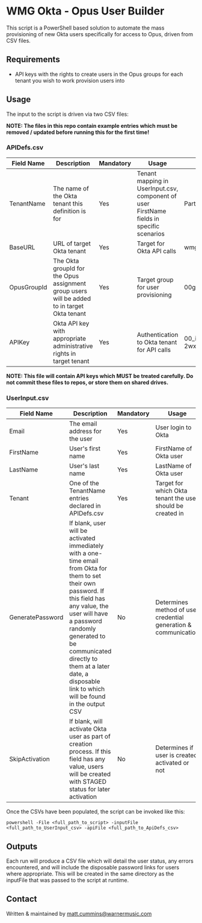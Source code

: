 # WMG Okta - Opus User Builder

This script is a PowerShell based solution to automate the mass provisioning of new Okta users specifically for access to Opus, driven from CSV files.

## Requirements

 - API keys with the rights to create users in the Opus groups for each tenant you wish to work provision users into

## Usage

The input to the script is driven via two CSV files:

**NOTE: The files in this repo contain example entries which must be removed / updated before running this for the first time!**

### APIDefs.csv

| Field Name | Description | Mandatory | Usage | Example Value |
| ----- | ----- | ----- | ----- | ----- |
| TenantName | The name of the Okta tenant this definition is for | Yes | Tenant mapping in UserInput.csv, component of user FirstName fields in specific scenarios | Partners |
| BaseURL | URL of target Okta tenant | Yes | Target for Okta API calls | wmgpartners.okta.com |
| OpusGroupId | The Okta groupId for the Opus assignment group users will be added to in target Okta tenant | Yes | Target group for user provisioning | 00gqlqyawgfylCxcK4x6 |
| APIKey | Okta API key with appropriate administrative rights in target tenant | Yes | Authentication to Okta tenant for API calls | 00_igeKnBwocWUt5xrtOZ64LxxWjjRLX-2wxq4v7 |

**NOTE: This file will contain API keys which MUST be treated carefully. Do not commit these files to repos, or store them on shared drives.**

### UserInput.csv

| Field Name | Description | Mandatory | Usage | Example Value |
| ----- | ----- | ----- | ----- | ----- |
| Email | The email address for the user | Yes | User login to Okta | matt.cummins@fakemail.com |
| FirstName | User's first name | Yes | FirstName of Okta user | Matt |
| LastName | User's last name | Yes | LastName of Okta user | Matt |
| Tenant | One of the TenantName entries declared in APIDefs.csv | Yes | Target for which Okta tenant the user should be created in | Partners |
| GeneratePassword | If blank, user will be activated immediately with a one-time email from Okta for them to set their own password. If this field has any value, the user will have a password randomly generated to be communicated directly to them at a later date, a disposable link to which will be found in the output CSV | No | Determines method of user credential generation & communication | TRUE |
| SkipActivation | If blank, will activate Okta user as part of creation process. If this field has any value, users will be created with STAGED status for later activation | No | Determines if user is created activated or not | TRUE |

Once the CSVs have been populated, the script can be invoked like this:
```
powershell -File <full_path_to_script> -inputFile <full_path_to_UserInput_csv> -apiFile <full_path_to_ApiDefs_csv>
```

## Outputs

Each run will produce a CSV file which will detail the user status, any errors encountered, and will include the disposable password links for users where appropriate. This will be created in the same directory as the inputFile that was passed to the script at runtime.

## Contact

Written & maintained by matt.cummins@warnermusic.com